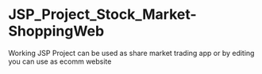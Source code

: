# JSP_Project_Stock_Market-ShoppingWeb
Working JSP Project can be used as share market trading app or by editing you can use as ecomm website
